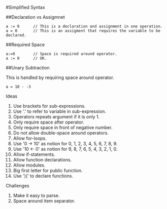 #Simplified Syntax

##Declaration vs Assigmnet

    a := 0      // This is a declaration and assignment in one operation.
    a = 0       // This is an assigment that requires the variable to be declared.

##Required Space

    a:=0        // Space is required around operator.
    a := 0      // OK.
    
##Unary Subtraction

This is handled by requiring space around operator.

    a = 10 - -3
    
Ideas

1. Use brackets for sub-expressions.
2. Use '.' to refer to variable in sub-expression.
3. Operators repeats argument if it is only 1.
4. Only require space after operator.
5. Only require space in front of negative number.
4. Do not allow double-space around operators.
4. Allow for-loops.
5. Use '0 -> 10' as notion for 0, 1, 2, 3, 4, 5, 6, 7, 8, 9.
6. Use '10 <- 0' as notion for 9, 8, 7, 6, 5, 4, 3, 2, 1, 0.
7. Allow if-statements.
8. Allow function declarations.
9. Allow modules.
10. Big first letter for public function.
11. Use ')(' to declare functions.

Challenges

1. Make it easy to parse.
2. Space around item separator.

